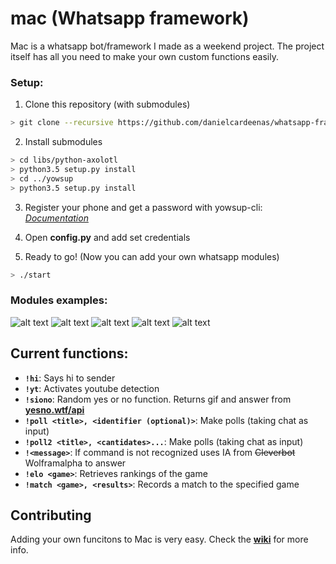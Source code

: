 
# mac (Whatsapp framework)
Mac is a whatsapp bot/framework I made as a weekend project. The project itself has all you need to make your own custom functions easily.

### Setup:
1. Clone this repository (with submodules)
```sh
> git clone --recursive https://github.com/danielcardeenas/whatsapp-framework.git
```
2. Install submodules
```sh
> cd libs/python-axolotl
> python3.5 setup.py install
> cd ../yowsup
> python3.5 setup.py install
```

3. Register your phone and get a password with yowsup-cli: [_Documentation_](https://github.com/tgalal/yowsup/wiki/yowsup-cli-2.0)

4. Open **config.py** and add set credentials

5. Ready to go! (Now you can add your own whatsapp modules)
```sh
> ./start
```

### Modules examples:
![alt text](http://i.imgur.com/kJvah19.png "Logo Title Text 1")
![alt text](http://i.imgur.com/ZRlk5Uj.png "Logo Title Text 1")
![alt text](http://i.imgur.com/JmPbPXB.png "Logo Title Text 1")
![alt text](http://i.imgur.com/L4ebZql.png "Logo Title Text 1")
![alt text](http://i.imgur.com/B2igFQd.png "Logo Title Text 1")

## Current functions:
+ **`!hi`**: Says hi to sender
+ **`!yt`**: Activates youtube detection
+ **`!siono`**: Random yes or no function. Returns gif and answer from [**yesno.wtf/api**](https://yesno.wtf/api/)
+ **`!poll <title>, <identifier (optional)>`**: Make polls (taking chat as input)
+ **`!poll2 <title>, <cantidates>...`**: Make polls (taking chat as input)
+ **`!<message>`**: If command is not recognized uses IA from ~~Cleverbot~~ Wolframalpha to answer
+ **`!elo <game>`**: Retrieves rankings of the game
+ **`!match <game>, <results>`**: Records a match to the specified game

## Contributing
Adding your own funcitons to Mac is very easy. Check the [**wiki**](https://github.com/danielcardeenas/MacBot/wiki) for more info.
